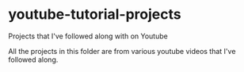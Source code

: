 # youtube-tutorial-projects
Projects that I've followed along with on Youtube

All the projects in this folder are from various youtube videos that I've followed along.
